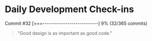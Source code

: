 # Daily Development Check-ins

Commit #32
[===---------------------------] 9% (32/365 commits)

> "Good design is as important as good code."